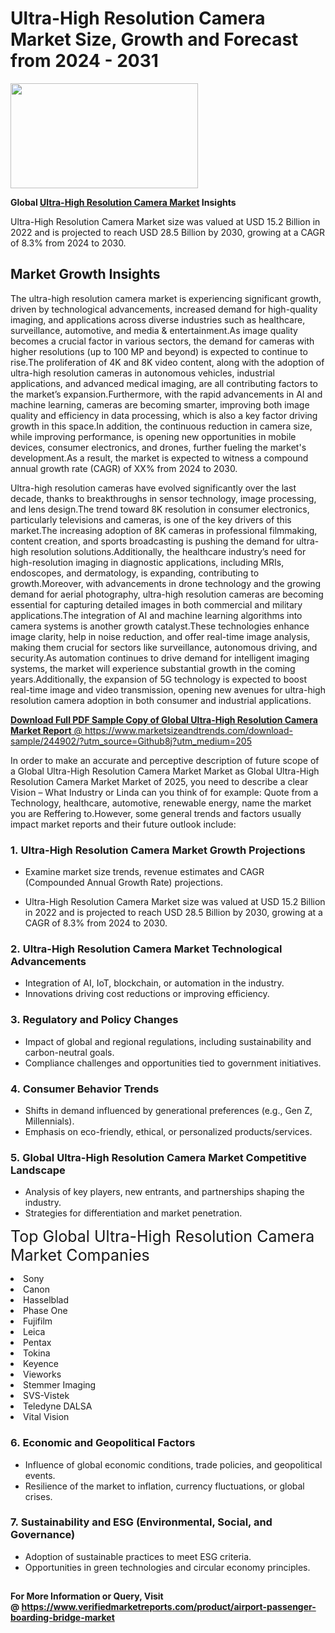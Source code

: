 <H1>Ultra-High Resolution Camera Market Size, Growth and Forecast from 2024 - 2031</H1><img class="aligncenter size-medium wp-image-584254" src="https://thirdeyenews.in/wp-content/uploads/2024/09/Global-Market-Research-300x168.jpeg" alt="" width="300" height="168" /><p><strong>Global&nbsp;<a href="https://www.marketsizeandtrends.com/download-sample/244902/?utm_source=Github8j?utm_medium=205">Ultra-High Resolution Camera Market</a> Insights</strong></p><p>Ultra-High Resolution Camera Market size was valued at USD 15.2 Billion in 2022 and is projected to reach USD 28.5 Billion by 2030, growing at a CAGR of 8.3% from 2024 to 2030.</p><p><h2>Market Growth Insights</h2> <p>The ultra-high resolution camera market is experiencing significant growth, driven by technological advancements, increased demand for high-quality imaging, and applications across diverse industries such as healthcare, surveillance, automotive, and media & entertainment.As image quality becomes a crucial factor in various sectors, the demand for cameras with higher resolutions (up to 100 MP and beyond) is expected to continue to rise.The proliferation of 4K and 8K video content, along with the adoption of ultra-high resolution cameras in autonomous vehicles, industrial applications, and advanced medical imaging, are all contributing factors to the market’s expansion.Furthermore, with the rapid advancements in AI and machine learning, cameras are becoming smarter, improving both image quality and efficiency in data processing, which is also a key factor driving growth in this space.In addition, the continuous reduction in camera size, while improving performance, is opening new opportunities in mobile devices, consumer electronics, and drones, further fueling the market's development.As a result, the market is expected to witness a compound annual growth rate (CAGR) of XX% from 2024 to 2030.</p> <p><a href="#"></a></p> <p>Ultra-high resolution cameras have evolved significantly over the last decade, thanks to breakthroughs in sensor technology, image processing, and lens design.The trend toward 8K resolution in consumer electronics, particularly televisions and cameras, is one of the key drivers of this market.The increasing adoption of 8K cameras in professional filmmaking, content creation, and sports broadcasting is pushing the demand for ultra-high resolution solutions.Additionally, the healthcare industry’s need for high-resolution imaging in diagnostic applications, including MRIs, endoscopes, and dermatology, is expanding, contributing to growth.Moreover, with advancements in drone technology and the growing demand for aerial photography, ultra-high resolution cameras are becoming essential for capturing detailed images in both commercial and military applications.The integration of AI and machine learning algorithms into camera systems is another growth catalyst.These technologies enhance image clarity, help in noise reduction, and offer real-time image analysis, making them crucial for sectors like surveillance, autonomous driving, and security.As automation continues to drive demand for intelligent imaging systems, the market will experience substantial growth in the coming years.Additionally, the expansion of 5G technology is expected to boost real-time image and video transmission, opening new avenues for ultra-high resolution camera adoption in both consumer and industrial applications.</p> <p><a href="#"></p><p><span class=""><strong>Download Full PDF Sample Copy of Global Ultra-High Resolution Camera Market Report</strong> @ <a href="https://www.marketsizeandtrends.com/download-sample/244902/?utm_source=Github8j?utm_medium=205" target="_blank">https://www.marketsizeandtrends.com/download-sample/244902/?utm_source=Github8j?utm_medium=205</a></span></p><p>In order to make an accurate and perceptive description of future scope of a Global&nbsp;Ultra-High Resolution Camera Market Market as Global&nbsp;Ultra-High Resolution Camera Market Market of 2025, you need to describe a clear Vision &ndash; What Industry or Linda can you think of for example: Quote from a Technology, healthcare, automotive, renewable energy, name the market you are Reffering to.However, some general trends and factors usually impact market reports and their future outlook include:</p><h3>1.&nbsp;<strong>Ultra-High Resolution Camera Market Growth Projections</strong></h3><ul><li>Examine market size trends, revenue estimates and CAGR (Compounded Annual Growth Rate) projections.</li><li><p>Ultra-High Resolution Camera Market size was valued at USD 15.2 Billion in 2022 and is projected to reach USD 28.5 Billion by 2030, growing at a CAGR of 8.3% from 2024 to 2030.</p></li></ul><h3>2.&nbsp;<strong>Ultra-High Resolution Camera Market Technological Advancements</strong></h3><ul><li>Integration of AI, IoT, blockchain, or automation in the industry.</li><li>Innovations driving cost reductions or improving efficiency.</li></ul><h3>3.&nbsp;<strong>Regulatory and Policy Changes</strong></h3><ul><li>Impact of global and regional regulations, including sustainability and carbon-neutral goals.</li><li>Compliance challenges and opportunities tied to government initiatives.</li></ul><h3>4.&nbsp;<strong>Consumer Behavior Trends</strong></h3><ul><li>Shifts in demand influenced by generational preferences (e.g., Gen Z, Millennials).</li><li>Emphasis on eco-friendly, ethical, or personalized products/services.</li></ul><h3>5.&nbsp;<strong>Global Ultra-High Resolution Camera Market Competitive Landscape</strong></h3><ul><li>Analysis of key players, new entrants, and partnerships shaping the industry.</li><li>Strategies for differentiation and market penetration.</li></ul><p data-pm-slice="1 1 []"><span style="color: inherit; font-family: inherit; font-size: 25px;">Top Global Ultra-High Resolution Camera Market Companies</span></p><div class="" data-test-id=""><p><li>Sony</li><li> Canon</li><li> Hasselblad</li><li> Phase One</li><li> Fujifilm</li><li> Leica</li><li> Pentax</li><li> Tokina</li><li> Keyence</li><li> Vieworks</li><li> Stemmer Imaging</li><li> SVS-Vistek</li><li> Teledyne DALSA</li><li> Vital Vision</li></p></div><h3>6.&nbsp;<strong>Economic and Geopolitical Factors</strong></h3><ul><li>Influence of global economic conditions, trade policies, and geopolitical events.</li><li>Resilience of the market to inflation, currency fluctuations, or global crises.</li></ul><h3>7.&nbsp;<strong>Sustainability and ESG (Environmental, Social, and Governance)</strong></h3><ul><li>Adoption of sustainable practices to meet ESG criteria.</li><li>Opportunities in green technologies and circular economy principles.</li></ul><h2><strong style="font-size: 14px;">For More Information or Query, Visit @&nbsp;</strong><a style="background-color: #ffffff; font-size: 14px;" href="https://www.marketsizeandtrends.com/report/ultra-high-resolution-camera-market/" target="_blank">https://www.verifiedmarketreports.com/product/airport-passenger-boarding-bridge-market</a></h2>